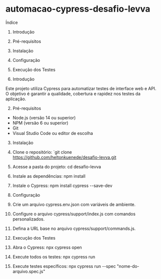 # automacao-cypress-desafio-levva

Índice

1. Introdução
2. Pré-requisitos
3. Instalação
4. Configuração
5. Execução dos Testes

1. Introdução

Este projeto utiliza Cypress para automatizar testes de interface web e API. O objetivo é garantir a qualidade, cobertura e rapidez nos testes da aplicação.

2. Pré-requisitos

- Node.js (versão 14 ou superior)
- NPM (versão 6 ou superior)
- Git
- Visual Studio Code ou editor de escolha

3. Instalação

1. Clone o repositório: `git clone https://github.com/heltonkuenede/desafio-levva.git
2. Acesse a pasta do projeto: cd desafio-levva
3. Instale as dependências: npm install
4. Instale o Cypress: npm install cypress --save-dev

4. Configuração

1. Crie um arquivo cypress.env.json com variáveis de ambiente.
2. Configure o arquivo cypress/support/index.js com comandos personalizados.
3. Defina a URL base no arquivo cypress/support/commands.js.

5. Execução dos Testes

1. Abra o Cypress: npx cypress open
2. Execute todos os testes: npx cypress run
3. Execute testes específicos: npx cypress run --spec "nome-do-arquivo.spec.js"